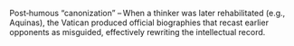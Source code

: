 Post‑humous “canonization” – When a thinker was later rehabilitated (e.g., Aquinas), the Vatican produced official biographies that recast earlier opponents as misguided, effectively rewriting the intellectual record.

